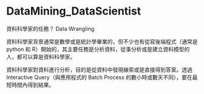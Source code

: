# DataMining_DataScientist
資料科學家的任務？ Data Wrangling 

資料科學家背景通常是數學或是統計學畢業的，但不少也有從寫後端程式（通常是 python 和 R）開始的，其主要任務是分析資料，從事分析或是建立資料模型的人，都可以算是資料科學家。

資料科學家對資料進行分析，目的是從資料中發現線索或是直接得到答案。透過 Interactive Query（與應用程式的 Batch Process 的數小時或數天不同），要在最短時間內得到結果。


